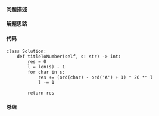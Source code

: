 #### 问题描述

#### 解题思路

#### 代码
    
    class Solution:
        def titleToNumber(self, s: str) -> int:
            res = 0
            l = len(s) - 1
            for char in s:
                res += (ord(char) - ord('A') + 1) * 26 ** l
                l -= 1
                
            return res

#### 总结